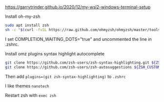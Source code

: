 
https://garrytrinder.github.io/2020/12/my-wsl2-windows-terminal-setup

Install oh-my-zsh

```bash
sudo apt install zsh
sh -c "$(curl -fsSL https://raw.github.com/ohmyzsh/ohmyzsh/master/tools/install.sh)"
```

I set COMPLETION_WAITING_DOTS="true" and uncommented the line in .zshrc.

Install omz plugins syntax highlight autocomplete

```bash
git clone https://github.com/zsh-users/zsh-syntax-highlighting.git ${ZSH_CUSTOM:-~/.oh-my-zsh/custom}/plugins/zsh-syntax-highlighting
git clone https://github.com/zsh-users/zsh-autosuggestions ${ZSH_CUSTOM:-~/.oh-my-zsh/custom}/plugins/zsh-autosuggestions
```

Then add `plugins=(git zsh-syntax-highlighting)` to `.zshrc`

I like themes `nanotech`

Restart zsh with `exec zsh`
